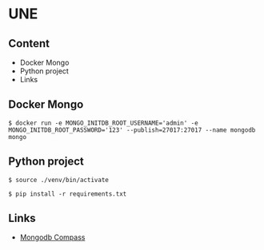 # UNE

## Content

- Docker Mongo
- Python project
- Links

## Docker Mongo

```
$ docker run -e MONGO_INITDB_ROOT_USERNAME='admin' -e MONGO_INITDB_ROOT_PASSWORD='123' --publish=27017:27017 --name mongodb mongo
```

## Python project

```
$ source ./venv/bin/activate
```

```
$ pip install -r requirements.txt
```

## Links

- [Mongodb Compass](https://www.mongodb.com/products/compass)
